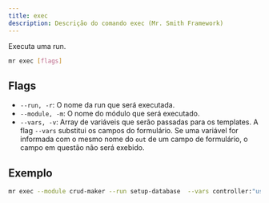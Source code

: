```yaml
---
title: exec
description: Descrição do comando exec (Mr. Smith Framework)
---
```


Executa uma run.


```bash
mr exec [flags]
```

## Flags
- `--run, -r`: O nome da run que será executada.
- `--module, -m`: O nome do módulo que será executado.
- `--vars, -v`: Array de variáveis que serão passadas para os templates.
  A flag `--vars` substitui os campos do formulário. Se uma variável for informada com o mesmo nome do `out` de um campo de formulário, o campo em questão não será exebido.
  
## Exemplo

```bash
mr exec --module crud-maker --run setup-database  --vars controller:"users",method:"get",middlewares:"auth|validate",createTable:true
```